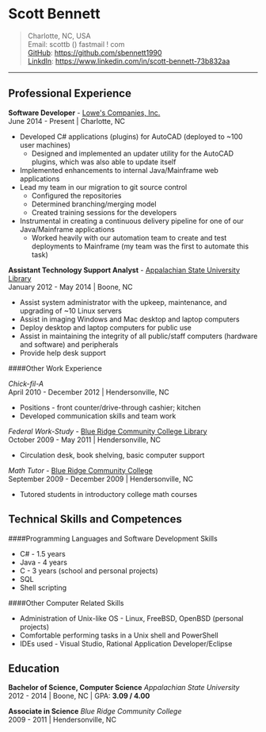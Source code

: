 Scott Bennett
=============
> Charlotte, NC, USA  
> Email: scottb () fastmail ! com  
> [GitHub][]: https://github.com/sbennett1990  
> [LinkdIn][]: https://www.linkedin.com/in/scott-bennett-73b832aa  

________________________

Professional Experience
-----------------------

**Software Developer** - [Lowe's Companies, Inc.][lowes]  
June 2014 - Present | Charlotte, NC  

- Developed C# applications (plugins) for AutoCAD (deployed to ~100 user machines)
    - Designed and implemented an updater utility for the AutoCAD plugins, which was also
      able to update itself
- Implemented enhancements to internal Java/Mainframe web applications
- Lead my team in our migration to git source control
    - Configured the repositories
    - Determined branching/merging model
    - Created training sessions for the developers
- Instrumental in creating a continuous delivery pipeline for one of our Java/Mainframe
  applications
    - Worked heavily with our automation team to create and test deployments to Mainframe
      (my team was the first to automate this task)

**Assistant Technology Support Analyst** - [Appalachian State University Library][applib]  
January 2012 - May 2014 | Boone, NC  

- Assist system administrator with the upkeep, maintenance, and upgrading of ~10 Linux servers
- Assist in imaging Windows and Mac desktop and laptop computers
- Deploy desktop and laptop computers for public use
- Assist in maintaining the integrity of all public/staff computers (hardware and software) 
  and peripherals
- Provide help desk support

####Other Work Experience

*Chick-fil-A*  
April 2010 - December 2012 | Hendersonville, NC  

- Positions - front counter/drive-through cashier; kitchen
- Developed communication skills and team work

*Federal Work-Study* - [Blue Ridge Community College Library][brcclib]  
October 2009 - May 2011 | Hendersonville, NC  

- Circulation desk, book shelving, basic computer support

*Math Tutor* - [Blue Ridge Community College][brcc]  
September 2009 - December 2009 | Hendersonville, NC  

- Tutored students in introductory college math courses

Technical Skills and Competences
--------------------------------

####Programming Languages and Software Development Skills  
- C# - 1.5 years
- Java - 4 years
- C - 3 years (school and personal projects)
- SQL
- Shell scripting

####Other Computer Related Skills  
- Administration of Unix-like OS - Linux, FreeBSD, OpenBSD (personal projects)
- Comfortable performing tasks in a Unix shell and PowerShell
- IDEs used - Visual Studio, Rational Application Developer/Eclipse

Education
---------
**Bachelor of Science, Computer Science** _Appalachian State University_  
2012 - 2014 | Boone, NC | GPA: **3.09 / 4.00**  

**Associate in Science** _Blue Ridge Community College_  
2009 - 2011 | Hendersonville, NC  



[GitHub]:  https://github.com/sbennett1990/
[LinkdIn]: https://www.linkedin.com/in/scott-bennett-73b832aa/
[lowes]:   http://www.lowes.com/
[applib]:  http://library.appstate.edu/
[brcc]:    http://www.blueridge.edu/
[brcclib]: http://www.blueridge.edu/campus-life/library
